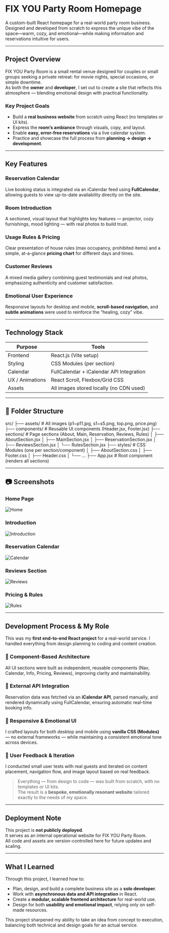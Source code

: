 # FIX YOU Party Room Homepage

A custom-built React homepage for a real-world party room business.  
Designed and developed from scratch to express the unique vibe of the space—warm, cozy, and emotional—while making information and reservations intuitive for users.

---

## Project Overview

FIX YOU Party Room is a small rental venue designed for couples or small groups seeking a private retreat: for movie nights, special occasions, or simple downtime.  
As both the **owner** and **developer**, I set out to create a site that reflects this atmosphere — blending emotional design with practical functionality.

### Key Project Goals

- Build a **real business website** from scratch using React (no templates or UI kits).
- Express the **room’s ambiance** through visuals, copy, and layout.
- Enable **easy, error-free reservations** via a live calendar system.
- Practice and showcase the full process from **planning → design → development**.

---

## Key Features

### Reservation Calendar

Live booking status is integrated via an iCalendar feed using **FullCalendar**, allowing guests to view up-to-date availability directly on the site.

### Room Introduction

A sectioned, visual layout that highlights key features — projector, cozy furnishings, mood lighting — with real photos to build trust.

### Usage Rules & Pricing

Clear presentation of house rules (max occupancy, prohibited items) and a simple, at-a-glance **pricing chart** for different days and times.

### Customer Reviews

A mixed media gallery combining guest testimonials and real photos, emphasizing authenticity and customer satisfaction.

### Emotional User Experience

Responsive layouts for desktop and mobile, **scroll-based navigation**, and **subtle animations** were used to reinforce the “healing, cozy” vibe.

---

## Technology Stack

| Purpose         | Tools                                    |
| --------------- | ---------------------------------------- |
| Frontend        | React.js (Vite setup)                    |
| Styling         | CSS Modules (per section)                |
| Calendar        | FullCalendar + iCalendar API Integration |
| UX / Animations | React Scroll, Flexbox/Grid CSS           |
| Assets          | All images stored locally (no CDN used)  |

---

## 📁 Folder Structure

src/
├── assets/ # All images (p1~p11.jpg, s1~s5.png, top.png, price.png)
├── components/ # Reusable UI components (Header.jsx, Footer.jsx)
├── sections/ # Page sections (About, Main, Reservation, Reviews, Rules)
│ ├── AboutSection.jsx
│ ├── MainSection.jsx
│ ├── ReservationSection.jsx
│ ├── ReviewsSection.jsx
│ └── RulesSection.jsx
├── styles/ # CSS Modules (one per section/component)
│ ├── AboutSection.css
│ ├── Footer.css
│ ├── Header.css
│ └── ...
├── App.jsx # Root component (renders all sections)

---

## 📷 Screenshots

### Home Page

![Home](./src/assets/s1.png)

### Introduction

![Introduction](./src/assets/s3.png)

### Reservation Calendar

![Calendar](./src/assets/s2.png)

### Reviews Section

![Reviews](./src/assets/s4.png)

### Pricing & Rules

![Rules](./src/assets/s4.png)

---

## Development Process & My Role

This was my **first end-to-end React project** for a real-world service. I handled everything from design planning to coding and content creation.

### 🔹 Component-Based Architecture

All UI sections were built as independent, reusable components (Nav, Calendar, Info, Pricing, Reviews), improving clarity and maintainability.

### 🔹 External API Integration

Reservation data was fetched via an **iCalendar API**, parsed manually, and rendered dynamically using FullCalendar, ensuring automatic real-time booking info.

### 🔹 Responsive & Emotional UI

I crafted layouts for both desktop and mobile using **vanilla CSS (Modules)** — no external frameworks — while maintaining a consistent emotional tone across devices.

### 🔹 User Feedback & Iteration

I conducted small user tests with real guests and iterated on content placement, navigation flow, and image layout based on real feedback.

> Everything — from design to code — was built from scratch, with no templates or UI kits.  
> The result is a **bespoke, emotionally resonant website** tailored exactly to the needs of my space.

---

## Deployment Note

This project is **not publicly deployed**.  
It serves as an internal operational website for FIX YOU Party Room.  
All code and assets are version-controlled here for future updates and scaling.

---

## What I Learned

Through this project, I learned how to:

- Plan, design, and build a complete business site as a **solo developer**.
- Work with **asynchronous data and API integration** in React.
- Create a **modular, scalable frontend architecture** for real-world use.
- Design for both **usability and emotional impact**, relying only on self-made resources.

This project sharpened my ability to take an idea from concept to execution, balancing both technical and design goals for an actual service.

